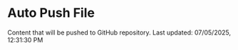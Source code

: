 # Auto Push File

Content that will be pushed to GitHub repository.
Last updated: 07/05/2025, 12:31:30 PM